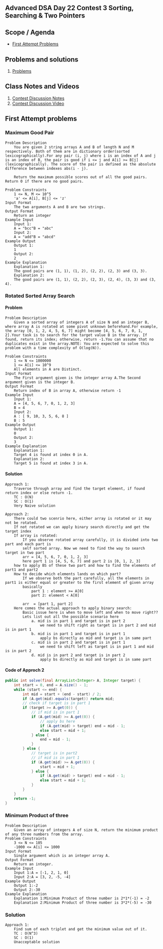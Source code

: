 ## Advanced DSA Day 22 Contest 3 Sorting, Searching & Two Pointers

## Scope / Agenda
- [First Attempt Problems](#first-attempt-problems)
  

## Problems and solutions
1. [Problems](https://github.com/rajpiyush220/Algorithms/tree/master/problems/src/main/java/com/learning/scaler/advance/module2/contest3)

## Class Notes and Videos

1. [Contest Discussion Notes](../../../class_Notes/Advance%20DSA%20Notes/22.%20Contest%203%20Discussion.pdf)
2. [Contest Discussion Video](https://youtu.be/7r_4LT7HJjk)


## First Attempt problems
### Maximum Good Pair
    Problem Description
        You are given 2 string arrays A and B of length N and M respectively. Both of them are in dictionary order(sorted lexicographically).For any pair (i, j) where i is an index of A and j is an index of B, the pair is good if i <= j and A[i] >= B[j] (lexicographically). The score of the pair is defined as the absolute difference between indexes abs(i - j).

        Return the maximum possible scores out of all the good pairs. Return 0 if there are no good pairs.

    Problem Constraints 
        1 <= N, M <= 10^5
        'a' <= A[i], B[j] <= 'z'
    Input Format 
        The two arguments A and B are two strings.
    Output Format 
        Return an integer
    Example Input 
        Input 1:
        A = "bcc"B = "abc"
        Input 2:
        A = "add"B = "abcd"
    Example Output 
        Output 1:
        1
        Output 2:
        2
    Example Explanation 
        Explanation 1:
        The good pairs are (1, 1), (1, 2), (2, 2), (2, 3) and (3, 3).
        Explanation 2:
        The good pairs are (1, 1), (2, 2), (2, 3), (2, 4), (3, 3) and (3, 4).

### Rotated Sorted Array Search
#### Problem
    Problem Description 
        Given a sorted array of integers A of size N and an integer B, where array A is rotated at some pivot unknown beforehand.For example, the array [0, 1, 2, 4, 5, 6, 7] might become [4, 5, 6, 7, 0, 1, 2].Your task is to search for the target value B in the array. If found, return its index; otherwise, return -1.You can assume that no duplicates exist in the array.NOTE: You are expected to solve this problem with a time complexity of O(log(N)).

    Problem Constraints 
        1 <= N <= 1000000
        1 <= A[i] <= 10^9 
        All elements in A are Distinct.
    Input Format 
        The First argument given is the integer array A.The Second argument given is the integer B.
    Output Format 
        Return index of B in array A, otherwise return -1
    Example Input 
        Input 1: 
        A = [4, 5, 6, 7, 0, 1, 2, 3]
        B = 4 
        Input 2: 
        A : [ 9, 10, 3, 5, 6, 8 ]
        B : 5
    Example Output 
        Output 1: 
        0 
        Output 2: 
        3
    Example Explanation 
        Explanation 1: 
        Target 4 is found at index 0 in A. 
        Explanation 2: 
        Target 5 is found at index 3 in A.
#### Solution
    Approach 1:
        Traverse through array and find the target element, if found return index or else return -1.
        TC : O(N)
        SC : O(1)
        Very Naive solution

    Approach 2:
        There could two scenrio here, either array is rotated or it may not be rotated.
        If not rotated we can apply binary search directly and get the target index
        If array is rotated:
            If you observe rotated array carefully, it is divided into two part and each part is
            self sorted array. Now we need to find the way to search target in two part
            arr = [4, 5, 6, 7, 0, 1, 2, 3]
            here part 1 is [4, 5, 6, 7] and part 2 is [0, 1, 2, 3]
        how to apply BS of these two part and how to find the elements of part1 and part2
        How to decide which elements lands on which part?
            If we observe both the part carefully, all the elements in part1 is either equal or greater to the first element of given array
            basically
                part 1 : element >= A[0]
                part 2: element < A[0]

            arr  = [part 1, part 2]
        Here comes the actual approach to apply binary search:
            Basic issue here is when to move left and when to move right??
            Lets list out all the possible scenario here
                a. mid is in part 1 and target is in part 2
                    we need to shift right as target is in part 2 and mid is in part 1
                b. mid is in part 1 and target is in part 1
                    apply bs directly as mid and target is in same part
                c. mid is in part 2 and target is in part 1
                    we need to shift left as target is in part 1 and mid is in part 2
                d. mid is in part 2 and target is in part 2
                    apply bs directly as mid and target is in same part

#### Code of Approch 2
```java
public int solve(final ArrayList<Integer> A, Integer target) {
    int start = 0, end = A.size() - 1;
    while (start <= end) {
        int mid = start + (end - start) / 2;
        if (A.get(mid).equals(target)) return mid;
        // check if target is in part 1
        if (target >= A.get(0)) {
            // if mid is in part 1
            if (A.get(mid) >= A.get(0)) {
                // apply bs here
                if (A.get(mid) > target) end = mid - 1;
                else start = mid + 1;
            } else {
                end = mid - 1;
            }
        } else {
            // target is in part2
            // if mid is in part 1
            if (A.get(mid) >= A.get(0)) {
                start = mid + 1;
            } else {
                if (A.get(mid) > target) end = mid - 1;
                else start = mid + 1;
            }
        }
    }
    return -1;
}
```
            

### Minimum Product of three
    Problem Description 
        Given an array of integers A of size N, return the minimum product of any three numbers from the array.
    Problem Constraints 
        3 <= N <= 105
        -1000 <= A[i] <= 1000
    Input Format 
        Single argument which is an integer array A.
    Output Format 
        Return an integer.
    Example Input 
        Input 1:A = [-1, 2, 1, 0]
        Input 2:A = [3, 2, -5, -4]
    Example Output 
        Output 1:-2
        Output 2:-30
    Example Explanation 
        Explanation 1:Minimum Product of three number is 2*1*(-1) = -2
        Explanation 2:Minimum Product of three number is 3*2*(-5) = -30

### Solution
    Approach 1: 
        Find sum of each triplet and get the minimum value out of it.
        TC : O(N^3)
        SC : O(1)
        Unacceptable solution



